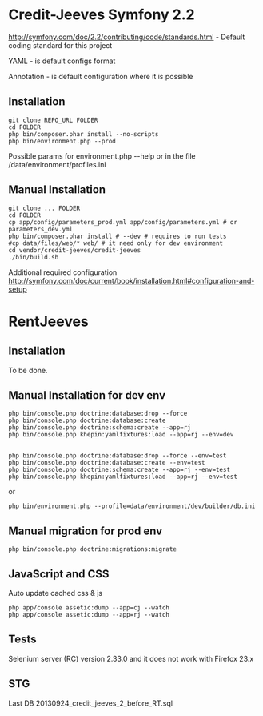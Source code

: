 Credit-Jeeves Symfony 2.2
========================

http://symfony.com/doc/2.2/contributing/code/standards.html - Default coding standard for this project

YAML - is default configs format

Annotation - is default configuration where it is possible

Installation
------------

```
git clone REPO_URL FOLDER
cd FOLDER
php bin/composer.phar install --no-scripts
php bin/environment.php --prod
```

Possible params for environment.php --help or in the file /data/environment/profiles.ini


Manual Installation
------------

```
git clone ... FOLDER
cd FOLDER
cp app/config/parameters_prod.yml app/config/parameters.yml # or parameters_dev.yml
php bin/composer.phar install # --dev # requires to run tests
#cp data/files/web/* web/ # it need only for dev environment
cd vendor/credit-jeeves/credit-jeeves
./bin/build.sh

```

Additional required configuration
http://symfony.com/doc/current/book/installation.html#configuration-and-setup

RentJeeves
==========

Installation
------------

To be done.

Manual Installation for dev env
-------------------------------

```
php bin/console.php doctrine:database:drop --force
php bin/console.php doctrine:database:create
php bin/console.php doctrine:schema:create --app=rj
php bin/console.php khepin:yamlfixtures:load --app=rj --env=dev


php bin/console.php doctrine:database:drop --force --env=test
php bin/console.php doctrine:database:create --env=test
php bin/console.php doctrine:schema:create --app=rj --env=test
php bin/console.php khepin:yamlfixtures:load --app=rj --env=test
```

or

```
php bin/environment.php --profile=data/environment/dev/builder/db.ini
```


Manual migration for prod env
-------------------------------

```
php bin/console.php doctrine:migrations:migrate
```

JavaScript and CSS
------------------

Auto update cached css & js
```
php app/console assetic:dump --app=cj --watch
php app/console assetic:dump --app=rj --watch
```

Tests
-----

Selenium server (RC) version 2.33.0 and it does not work with Firefox 23.x


STG
---
Last DB 20130924_credit_jeeves_2_before_RT.sql
